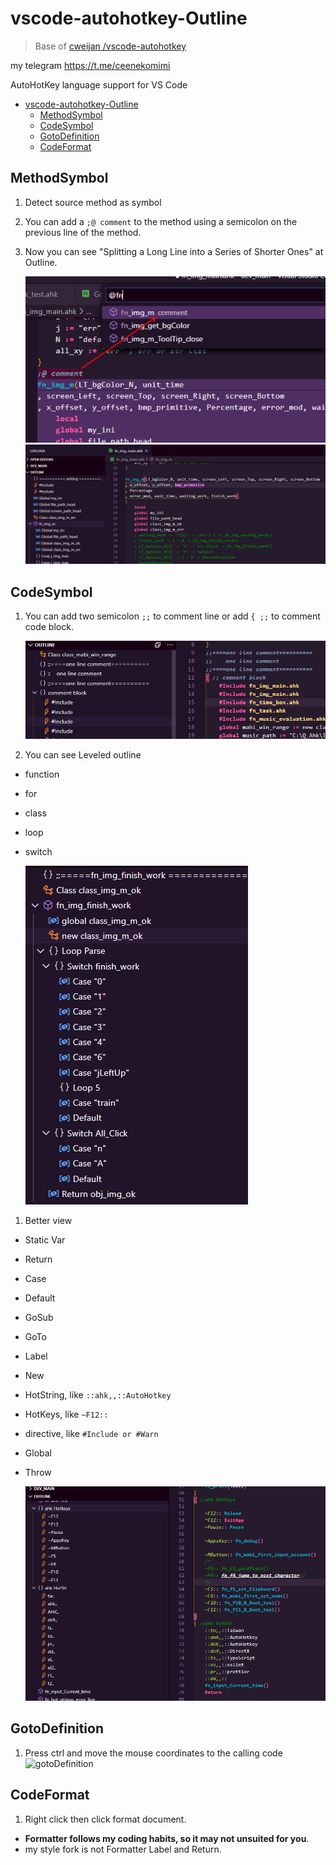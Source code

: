 # vscode-autohotkey-Outline

> Base of [cweijan /vscode-autohotkey](https://github.com/cweijan/vscode-autohotkey)

my telegram <https://t.me/ceenekomimi>

AutoHotKey language support for VS Code

- [vscode-autohotkey-Outline](#vscode-autohotkey-outline)
  - [MethodSymbol](#methodsymbol)
  - [CodeSymbol](#codesymbol)
  - [GotoDefinition](#gotodefinition)
  - [CodeFormat](#codeformat)

## MethodSymbol

1. Detect source method as symbol
2. You can add a `;@ comment` to the method using a semicolon on the previous line of the method.
3. Now you can see "Splitting a Long Line into a Series of Shorter Ones" at Outline.

   ![methodSymbol](image/methodSymbol.jpg)
   ![methodSymbol2](image/methodSymbol2.jpg)

## CodeSymbol

1. You can add two semicolon `;;` to comment line
   or add `{ ;;` to comment code block.

   ![codeSymbol](image/codeSymbol.jpg)

2. You can see Leveled outline

- function
- for
- class
- loop
- switch

  ![codeSymboleBlock](image/codeSymboleBlock.jpg)

1. Better view

- Static Var
- Return
- Case
- Default
- GoSub
- GoTo
- Label
- New
- HotString, like `::ahk,,::AutoHotkey`
- HotKeys, like `~F12::`
- directive, like `#Include or #Warn`
- Global
- Throw

  ![codeSymbole3](image/codeSymbol3.png)

## GotoDefinition

1. Press ctrl and move the mouse coordinates to the calling code
   ![gotoDefinition](image/gotoDefinition.jpg)

## CodeFormat

1. Right click then click format document.

- **Formatter follows my coding habits, so it may not unsuited for you**.
- my style fork is not Formatter Label and Return.
